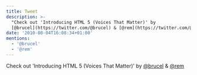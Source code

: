 ```yaml
---
title: Tweet
description: >-
  "Check out 'Introducing HTML 5 (Voices That Matter)' by
  [@brucel](https://twitter.com/@brucel) & [@rem](https://twitter.com/@rem) "
date: '2010-08-04T16:08:34+01:00'
mentions:
  - '@brucel'
  - '@rem'
---
```

Check out 'Introducing HTML 5 (Voices That Matter)' by [@brucel](https://twitter.com/@brucel) & [@rem](https://twitter.com/@rem) 
